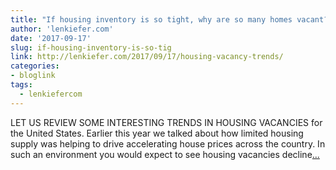 ```yaml
---
title: "If housing inventory is so tight, why are so many homes vacant?"
author: 'lenkiefer.com'
date: '2017-09-17'
slug: if-housing-inventory-is-so-tig
link: http://lenkiefer.com/2017/09/17/housing-vacancy-trends/
categories:
- bloglink
tags:
  - lenkiefercom
---
```


LET US REVIEW SOME INTERESTING TRENDS IN HOUSING VACANCIES for the United States. Earlier this year we talked about how limited housing supply was helping to drive accelerating house prices across the country. In such an environment you would expect to see housing vacancies decline[... <i class="fas fa-external-link-alt"></i>](http://lenkiefer.com/2017/09/17/housing-vacancy-trends/)

